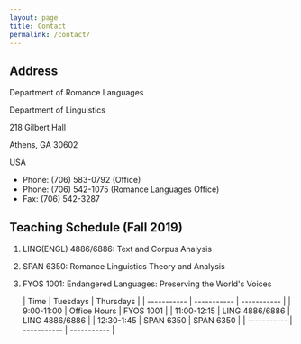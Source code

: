 ```yaml
---
layout: page
title: Contact
permalink: /contact/
---
```


## Address
Department of Romance Languages

Department of Linguistics

218 Gilbert Hall

Athens, GA 30602

USA

- Phone: (706) 583-0792 (Office)
- Phone: (706) 542-1075 (Romance Languages Office)
- Fax: (706) 542-3287

## Teaching Schedule (Fall 2019)
1.  LING(ENGL) 4886/6886: Text and Corpus Analysis
2.  SPAN 6350: Romance Linguistics Theory and Analysis
3.  FYOS 1001: Endangered Languages: Preserving the World's Voices

	| Time | Tuesdays | Thursdays |
| ----------- | ----------- |  ----------- |
| 9:00-11:00 | Office Hours | FYOS 1001 |
| 11:00-12:15 | LING 4886/6886 | LING 4886/6886 |
| 12:30-1:45 | SPAN 6350 | SPAN 6350 |
| ----------- | ----------- |  ----------- |


